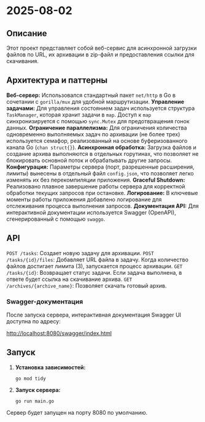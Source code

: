 # 2025-08-02

## Описание

Этот проект представляет собой веб-сервис для асинхронной загрузки файлов по URL, их архивации в zip-файл и предоставления ссылки для скачивания.

## Архитектура и паттерны

**Веб-сервер:** Использовался стандартный пакет `net/http` в Go в сочетании с `gorilla/mux` для удобной маршрутизации.
**Управление задачами:** Для управления состоянием задач используется структура `TaskManager`, которая хранит задачи в `map`. Доступ к `map` синхронизируется с помощью `sync.Mutex` для предотвращения гонок данных.
**Ограничение параллелизма:** Для ограничения количества одновременно выполняемых задач по архивации (не более трех) используется семафор, реализованный на основе буферизованного канала Go (`chan struct{}`).
**Асинхронная обработка:** Загрузка файлов и создание архива выполняются в отдельных горутинах, что позволяет не блокировать основной поток и обрабатывать другие запросы.
**Конфигурация:** Параметры сервера (порт, разрешенные расширения, лимиты) вынесены в отдельный файл `config.json`, что позволяет легко изменять их без перекомпиляции приложения.
**Graceful Shutdown:** Реализовано плавное завершение работы сервера для корректной обработки текущих запросов при остановке.
**Логирование:** В ключевые моменты работы приложения добавлено логирование для отслеживания процесса выполнения запросов.
**Документация API:** Для интерактивной документации используется Swagger (OpenAPI), сгенерированный с помощью `swaggo`.

## API

`POST /tasks`: Создает новую задачу для архивации.
`POST /tasks/{id}/files`: Добавляет URL файла в задачу. Когда количество файлов достигает лимита (3), запускается процесс архивации.
`GET /tasks/{id}`: Возвращает статус задачи. Если задача выполнена, в ответе будет ссылка на скачивание архива.
`GET /archives/{archive_name}`: Позволяет скачать готовый архив.

### Swagger-документация

После запуска сервера, интерактивная документация Swagger UI доступна по адресу:

[http://localhost:8080/swagger/index.html](http://localhost:8080/swagger/index.html)

## Запуск

1.  **Установка зависимостей:**

    `go mod tidy`

2.  **Запуск сервера:**

    `go run main.go`

Сервер будет запущен на порту 8080 по умолчанию.
